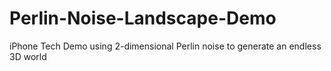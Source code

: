 Perlin-Noise-Landscape-Demo
===========================

iPhone Tech Demo using 2-dimensional Perlin noise to generate an endless 3D world